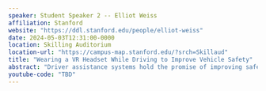 ```yaml
---
speaker: Student Speaker 2 -- Elliot Weiss
affiliation: Stanford
website: "https://ddl.stanford.edu/people/elliot-weiss"
date: 2024-05-03T12:31:00-0000
location: Skilling Auditorium
location-url: "https://campus-map.stanford.edu/?srch=Skillaud"
title: "Wearing a VR Headset While Driving to Improve Vehicle Safety"
abstract: "Driver assistance systems hold the promise of improving safety on the road. We are particularly interested in developing new assistance systems that smoothly share control with the driver and testing them in a wide range of driving conditions. Given the central role of the driver in a shared control system, it is critical to elicit natural driving behavior during tests. This talk discusses the development of a flexible driving simulation platform that can be used for safe and immersive shared control testing. Our platform, known as "Vehicle-in-the-Loop", enables experiments on a real vehicle within a simulated traffic scenario viewed by the driver in a virtual reality headset. By implementing this platform around a four-wheel steer-by-wire vehicle, the driver can interact with shared control systems in a variety of test conditions – including low friction and highway speed driving – all on one vehicle platform and at one proving ground."
youtube-code: "TBD"
---
```

